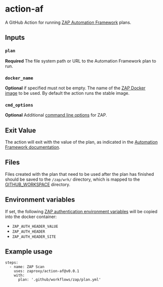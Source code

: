 # action-af
A GitHub Action for running [ZAP Automation Framework](https://www.zaproxy.org/docs/automate/automation-framework/) plans.

## Inputs

### `plan`

**Required** The file system path or URL to the Automation Framework plan to run.

### `docker_name`

**Optional** if specified must not be empty. The name of the [ZAP Docker image](https://www.zaproxy.org/docs/docker/about/#install-instructions) to be used. By default the action runs the stable image.

### `cmd_options`

**Optional** Additional [command line options](https://www.zaproxy.org/docs/desktop/cmdline/) for ZAP.

## Exit Value

The action will exit with the value of the plan, as indicated in the [Automation Framework documentation](https://www.zaproxy.org/docs/automate/automation-framework/#exit-value).

## Files

Files created with the plan that need to be used after the plan has finished should be saved to the `/zap/wrk/` directory, which is mapped to the [GITHUB_WORKSPACE](https://docs.github.com/en/actions/learn-github-actions/variables) directory.

## Environment variables

If set, the following [ZAP authentication environment variables](https://www.zaproxy.org/docs/authentication/handling-auth-yourself/#authentication-env-vars)
will be copied into the docker container:

- `ZAP_AUTH_HEADER_VALUE`
- `ZAP_AUTH_HEADER`
- `ZAP_AUTH_HEADER_SITE`

## Example usage

```
steps:
  - name: ZAP Scan
    uses: zaproxy/action-af@v0.0.1
    with:
      plan: '.github/workflows/zap/plan.yml'
```
